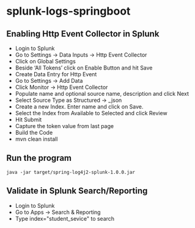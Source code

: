 # splunk-logs-springboot

## Enabling Http Event Collector in Splunk
- Login to Splunk
- Go to Settings -> Data Inputs -> Http Event Collector
- Click on Global Settings
- Beside ‘All Tokens’ click on Enable Button and hit Save
- Create Data Entry for Http Event
- Go to Settings -> Add Data
- Click Monitor -> Http Event Collector
- Populate name and optional source name, description and click Next
- Select Source Type as Structured -> _json
- Create a new Index. Enter name and click on Save.
- Select the Index from Available to Selected and click Review
- Hit Submit
- Capture the token value from last page
- Build the Code
- mvn clean install

## Run the program
```
java -jar target/spring-log4j2-splunk-1.0.0.jar
```

## Validate in Splunk Search/Reporting
- Login to Splunk
- Go to Apps -> Search & Reporting
- Type index="student_sevice" to search
